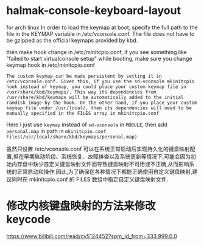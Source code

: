 # halmak-console-keyboard-layout
for arch linux
 In order to load the keymap at boot, specify the full path to the file in the KEYMAP variable in /etc/vconsole.conf. The file does not have to be gzipped as the official keymaps provided by kbd.
 
 then make hook change in /etc/minitcpio.conf,
 if you see something like "failed to start virtualconsole setup" while booting, make sure you change keymap hook in /etc/minitcpio.conf

 ```The custom keymap can be made persistent by setting it in /etc/vconsole.conf. Given this, if you use the sd-vconsole mkinitcpio hook instead of keymap, you could place your custom keymap file in /usr/share/kbd/keymaps/. This way its dependencies from /usr/share/kbd/keymaps will be automatically added to the initial ramdisk image by the hook. On the other hand, if you place your custom keymap file under /usr/local/, then its dependencies will need to be manually specified in the FILES array in mkinitcpio.conf```
 
 Here I just use `keymap` instead of `sd-vconsole` in `MODULE`, then add `personal.map` in path in `mkinitcpio.conf` `Files(/usr/local/share/kbd/keymaps/personal.map)`

 虽然只设置 /etc/vconsole.conf 可以在系统正常启动后实现持久化的键盘映射配置,但在早期启动阶段、系统恢复、故障排查以及系统更新等情况下,可能会因为初始内存盘中缺少自定义键盘映射文件而导致键盘映射不可用或不正确,从而影响系统的正常启动和操作.因此,为了确保在各种情况下都能正确使用自定义键盘映射,建议同时在 mkinitcpio.conf 的 FILES 数组中指定自定义键盘映射文件.
 

# 修改内核键盘映射的方法来修改keycode 
https://www.bilibili.com/read/cv5124452?spm_id_from=333.999.0.0
